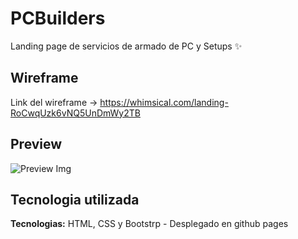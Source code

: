 # PCBuilders

Landing page de servicios de armado de PC y Setups ✨

## Wireframe

Link del wireframe -> https://whimsical.com/landing-RoCwqUzk6vNQ5UnDmWy2TB

## Preview

![Preview Img](./img/video.gif)

## Tecnologia utilizada

**Tecnologias:** HTML, CSS y Bootstrp - Desplegado en github pages
